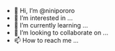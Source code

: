 - 👋 Hi, I’m @ninipororo
- 👀 I’m interested in ...
- 🌱 I’m currently learning ...
- 💞️ I’m looking to collaborate on ...
- 📫 How to reach me ...

<!---
ninipororo/ninipororo is a ✨ special ✨ repository because its `README.md` (this file) appears on your GitHub profile.
You can click the Preview link to take a look at your changes.
--->
